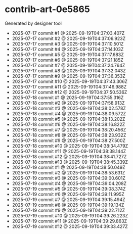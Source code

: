 # contrib-art-0e5865
Generated by designer tool
- 2025-07-17 commit #1 @ 2025-09-19T04:37:03.407Z
- 2025-07-17 commit #2 @ 2025-09-19T04:37:06.923Z
- 2025-07-17 commit #3 @ 2025-09-19T04:37:10.501Z
- 2025-07-17 commit #4 @ 2025-09-19T04:37:14.103Z
- 2025-07-17 commit #5 @ 2025-09-19T04:37:17.683Z
- 2025-07-17 commit #6 @ 2025-09-19T04:37:21.185Z
- 2025-07-17 commit #7 @ 2025-09-19T04:37:24.764Z
- 2025-07-17 commit #8 @ 2025-09-19T04:37:32.043Z
- 2025-07-17 commit #9 @ 2025-09-19T04:37:36.353Z
- 2025-07-17 commit #10 @ 2025-09-19T04:37:43.306Z
- 2025-07-17 commit #11 @ 2025-09-19T04:37:46.988Z
- 2025-07-17 commit #12 @ 2025-09-19T04:37:50.536Z
- 2025-07-18 commit #1 @ 2025-09-19T04:37:55.316Z
- 2025-07-18 commit #2 @ 2025-09-19T04:37:58.913Z
- 2025-07-18 commit #3 @ 2025-09-19T04:38:02.578Z
- 2025-07-18 commit #4 @ 2025-09-19T04:38:09.572Z
- 2025-07-18 commit #5 @ 2025-09-19T04:38:13.202Z
- 2025-07-18 commit #6 @ 2025-09-19T04:38:16.822Z
- 2025-07-18 commit #7 @ 2025-09-19T04:38:20.456Z
- 2025-07-18 commit #8 @ 2025-09-19T04:38:23.932Z
- 2025-07-18 commit #9 @ 2025-09-19T04:38:27.500Z
- 2025-07-18 commit #10 @ 2025-09-19T04:38:34.479Z
- 2025-07-18 commit #11 @ 2025-09-19T04:38:38.144Z
- 2025-07-18 commit #12 @ 2025-09-19T04:38:41.727Z
- 2025-07-18 commit #13 @ 2025-09-19T04:38:45.339Z
- 2025-07-19 commit #1 @ 2025-09-19T04:38:50.049Z
- 2025-07-19 commit #2 @ 2025-09-19T04:38:53.631Z
- 2025-07-19 commit #3 @ 2025-09-19T04:39:00.601Z
- 2025-07-19 commit #4 @ 2025-09-19T04:39:04.208Z
- 2025-07-19 commit #5 @ 2025-09-19T04:39:08.374Z
- 2025-07-19 commit #6 @ 2025-09-19T04:39:11.995Z
- 2025-07-19 commit #7 @ 2025-09-19T04:39:15.494Z
- 2025-07-19 commit #8 @ 2025-09-19T04:39:19.134Z
- 2025-07-19 commit #9 @ 2025-09-19T04:39:22.712Z
- 2025-07-19 commit #10 @ 2025-09-19T04:39:26.223Z
- 2025-07-19 commit #11 @ 2025-09-19T04:39:29.863Z
- 2025-07-19 commit #12 @ 2025-09-19T04:39:33.427Z
